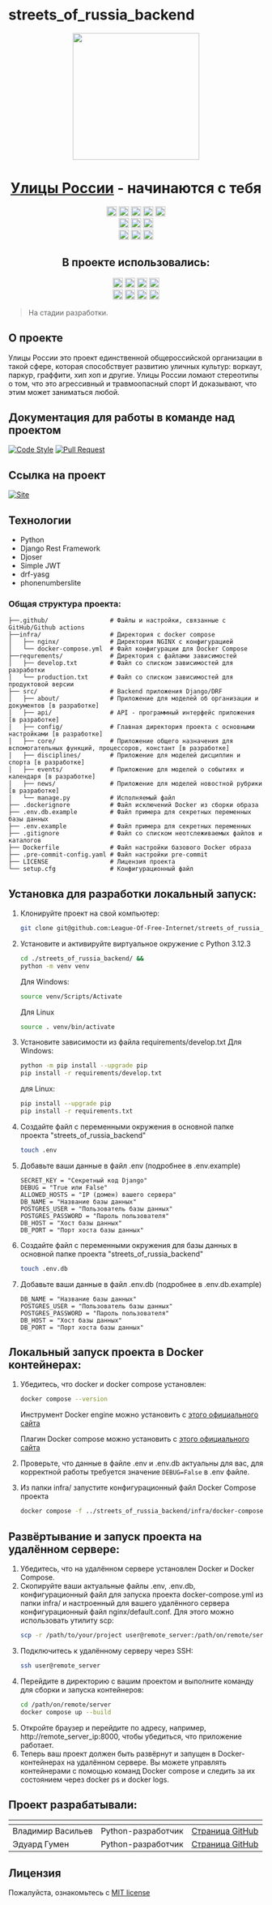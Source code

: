 # streets_of_russia_backend

<div align="center">
<!-- Title: -->
  <a href="https://github.com/League-Of-Free-Internet">
    <img src="https://avatars.githubusercontent.com/u/156543782?s=400&u=7125039f153801ba2b620fd12b655afd690cb7aa&v=4" height="250">
  </a>
  <h1><a href="https://streetrussia.ru/">Улицы России</a> - начинаются с тебя</h1>
<!-- Labels: -->
  <!-- First row: -->
  <a href="https://github.com/League-Of-Free-Internet/empty_project" style="text-decoration: none;"><img src="https://img.shields.io/github/contributors/League-Of-Free-Internet/empty_project" height="20" alt="Contributions"></a>
    <img src="https://pypi-camo.freetls.fastly.net/18c2771271928b1071e8d436680f9a0abf272294/68747470733a2f2f696d672e736869656c64732e696f2f707970692f762f646a616e676f726573746672616d65776f726b2e737667?style=flat-square" height="20">
    <img src="https://img.shields.io/github/repo-size/League-Of-Free-Internet/empty_project" height="20" alt="repo-size">
    <img src="https://img.shields.io/github/languages/code-size/League-Of-Free-Internet/empty_project" height="20" alt="code-size">
  <a href="https://img.shields.io/github/license/League-Of-Free-Internet/empty_project" style="text-decoration: none;"><img src="https://img.shields.io/github/license/League-Of-Free-Internet/empty_project" height="20" alt="license"></a>
  <!-- Second row: -->
  <br>
  <a href="https://github.com/League-Of-Free-Internet/empty_project/actions" style="text-decoration: none;"><img src="https://img.shields.io/github/actions/workflow/status/League-Of-Free-Internet/empty_project/empty_project_workflow.yml?label=workflow%20build" height="20" alt="GitHub Workflow Status"></a>
  <a href="https://github.com/pre-commit/pre-commit" style="text-decoration: none;"><img src="https://img.shields.io/badge/pre--commit-enabled-brightgreen?logo=pre-commit&logoColor=white&style=flat-square" height="20" alt="pre-commit"></a>
  <a href="https://github.com/psf/black" style="text-decoration: none;"><img src="https://img.shields.io/static/v1?label=code%20style&message=black&color=black&style=flat-square" height="20" alt="code style: black"></a>
  <!-- Third row: -->
  <br>
  <a href="https://github.com/League-Of-Free-Internet/empty_project/branches" style="text-decoration: none;"><img src="https://img.shields.io/github/commit-activity/w/League-Of-Free-Internet/empty_project" height="20" alt="commit-activity"></a>
  <a href="https://github.com/League-Of-Free-Internet/empty_project/branches" style="text-decoration: none;"><img src="https://img.shields.io/github/last-commit/League-Of-Free-Internet/empty_project" height="20" alt="last-commit"></a>
  <a href="https://github.com/orgs/League-Of-Free-Internet/projects/2" style="text-decoration: none;"><img src="https://img.shields.io/github/issues/League-Of-Free-Internet/empty_project" height="20" alt="issues"></a>

<!-- Short description: -->
  <h2>В проекте использовались:</h2>
  <a href="https://www.python.org/" style="text-decoration: none;"><img src="https://img.shields.io/badge/Python-3.12-blue?style=flat&logo=python&logoColor=ffdd54" height="20" alt="python"></a>
  <a href="https://www.djangoproject.com/" style="text-decoration: none;"><img src="https://img.shields.io/badge/Django-5.0.6-blue?style=flat&logo=django" height="20" alt="django"></a>
  <a href="https://www.django-rest-framework.org/" style="text-decoration: none;"><img src="https://img.shields.io/badge/DRF-3.15.1-blue?style=flat&logo=rest-framework" height="20" alt="django-rest-framework"></a>
  <a href="https://gunicorn.org/" style="text-decoration: none;"><img src="https://img.shields.io/badge/Gunicorn-22.0.0-blue?style=flat&logo=gunicorn" height="20" alt="gunicorn"></a>
  <br>
  <a href="https://daviddrysdale.github.io/python-phonenumbers/" style="text-decoration: none;"><img src="https://img.shields.io/badge/phonenumberslite-8.13.37-blue?style=flat&logo=phonenumberslite" height="20" alt="python-phonenumbers"></a>
  <a href="https://drf-yasg.readthedocs.io/en/stable/readme.html" style="text-decoration: none;"><img src="https://img.shields.io/badge/drf_yasg-1.21.7-blue?style=flat&logo=drf-yasg" height="20" alt="drf-yasg"></a>
  <a href="https://django-rest-framework-simplejwt.readthedocs.io/en/latest/" style="text-decoration: none;"><img src="https://img.shields.io/badge/simplejwt-5.3.1-blue?style=flat&logo=simplejwt" height="20" alt="django-rest-framework-simplejwt"></a>
  <a href="https://www.docker.com/" style="text-decoration: none;"><img src="https://img.shields.io/badge/Docker-new-blue?style=flat&logo=docker" height="20" alt="docker"></a>
</div>

> На стадии разработки.

## О проекте

Улицы России это проект единственной общероссийской организации в такой сфере, которая способствует
развитию уличных культур: воркаут, паркур, граффити, хип хоп и другие.
Улицы России ломают стереотипы о том, что это агрессивный и травмоопасный спорт
И доказывают, что этим может заниматься любой.

## Документация для работы в команде над проектом

[![Code Style](https://img.shields.io/badge/Прочитать-Документацию_Code_Style-blue?style=for-the-badge)](https://github.com//League-Of-Free-Internet/empty_project/blob/dev/.github/docs/code_style_rules.md) [![Pull Request](https://img.shields.io/badge/Прочитать-Документацию_Pull_Request-2ea44f?style=for-the-badge)](https://github.com/League-Of-Free-Internet/empty_project/blob/dev/.github/docs/pull_request_rules.md)

## Ссылка на проект

[![Site](https://img.shields.io/badge/Перейти_на-Сайт-2ea44f?style=for-the-badge)]()

## Технологии

- Python
- Django Rest Framework
- Djoser
- Simple JWT
- drf-yasg
- phonenumberslite

### Общая структура проекта:

```
├──.github/                 # Файлы и настройки, связанные с GitHub/Github actions
├──infra/                   # Директория с docker compose
│   ├── nginx/              # Директория NGINX с конфигурацией
│   └── docker-compose.yml  # Файл конфигурации для Docker Compose
├──requrements/             # Директория с файлами зависимостей
│   ├── develop.txt         # Файл со списком зависимостей для разработки
│   └── production.txt      # Файл со списком зависимостей для продуктовой версии
├── src/                    # Backend приложения Django/DRF
│   ├── about/              # Приложение для моделей об организации и документов [в разработке]
│   ├── api/                # API - программный интерфейс приложения [в разработке]
│   ├── config/             # Главная директория проекта с основными настройками [в разработке]
│   ├── core/               # Приложение общего назначения для вспомогательных функций, процессоров, констант [в разработке]
│   ├── disciplines/        # Приложение для моделей дисциплин и спорта [в разработке]
│   ├── events/             # Приложение для моделей о событиях и календаря [в разработке]
│   ├── news/               # Приложение для моделей новостной рубрики [в разработке]
│   └── manage.py           # Исполняемый файл
├── .dockerignore           # Файл исключений Docker из сборки образа
├── .env.db.example         # Файл примера для секретных переменных базы данных
├── .env.example            # Файл примера для секретных переменных
├── .gitignore              # Файл со списком неотслеживаемых файлов и каталогов
├── Dockerfile              # Файл настройки базового Docker образа
├── .pre-commit-config.yaml # Файл настройки pre-commit
├── LICENSE                 # Лицензия проекта
└── setup.cfg               # Конфигурационный файл
```
## Установка для разработки локальный запуск:

1. Клонируйте проект на свой компьютер:
    ```bash
    git clone git@github.com:League-Of-Free-Internet/streets_of_russia_backend.git
    ```
2. Установите и активируйте виртуальное окружение c Python 3.12.3
    ```bash
    cd ./streets_of_russia_backend/ &&
    python -m venv venv
    ```
    Для Windows:
    ```bash
    source venv/Scripts/Activate
    ```
    Для Linux
    ```bash
    source . venv/bin/activate
    ```
3. Установите зависимости из файла requirements/develop.txt
    Для Windows:
    ```bash
    python -m pip install --upgrade pip
    pip install -r requirements/develop.txt
    ```
    для Linux:
    ```bash
    pip install --upgrade pip
    pip install -r requirements.txt
    ```
4. Создайте файл с переменными окружения в основной папке проекта "streets_of_russia_backend"
    ```bash
    touch .env
    ```
5. Добавьте ваши данные в файл .env (подробнее в .env.example)
    ```
    SECRET_KEY = "Секретный код Django"
    DEBUG = "True или False"
    ALLOWED_HOSTS = "IP (домен) вашего сервера"
    DB_NAME = "Название базы данных"
    POSTGRES_USER = "Пользователь базы данных"
    POSTGRES_PASSWORD = "Пароль пользователя"
    DB_HOST = "Хост базы данных"
    DB_PORT = "Порт хоста базы данных"
    ```
6. Создайте файл с переменными окружения для базы данных в основной папке проекта "streets_of_russia_backend"
    ```bash
    touch .env.db
    ```
7. Добавьте ваши данные в файл .env.db (подробнее в .env.db.example)
    ```
    DB_NAME = "Название базы данных"
    POSTGRES_USER = "Пользователь базы данных"
    POSTGRES_PASSWORD = "Пароль пользователя"
    DB_HOST = "Хост базы данных"
    DB_PORT = "Порт хоста базы данных"
    ```

## Локальный запуск проекта в Docker контейнерах:

1. Убедитесь, что docker и docker compose установлен:
    ```bash
   docker compose --version
    ```
    Инструмент Docker engine можно установить с [этого официального сайта](https://docs.docker.com/engine/install/)

    Плагин Docker compose можно установить с [этого официального сайта](https://docs.docker.com/compose/install/linux/)
2. Проверьте, что данные в файле .env и .env.db актуальны для вас, для
корректной работы требуется значение `DEBUG=False` в .env файле.
3. Из папки infra/ запустите конфигурационный файл Docker Compose проекта
    ```bash
    docker compose -f ../streets_of_russia_backend/infra/docker-compose.yml up
    ```

## Развёртывание и запуск проекта на удалённом сервере:

1. Убедитесь, что на удалённом сервере установлен Docker и Docker Compose.
2. Скопируйте ваши актуальные файлы .env, .env.db, конфигурационный файл
для запуска проекта docker-compose.yml из папки infra/ и настроенный для
вашего удалённого сервера конфигурационный файл nginx/default.conf. Для этого
можно использовать утилиту scp:
    ```bash
    scp -r /path/to/your/project user@remote_server:/path/on/remote/server
    ```
3. Подключитесь к удалённому серверу через SSH:
    ```bash
    ssh user@remote_server
    ```
4. Перейдите в директорию с вашим проектом и выполните команду для сборки и
запуска контейнеров:
    ```bash
    cd /path/on/remote/server
    docker compose up --build
    ```
5. Откройте браузер и перейдите по адресу, например,
http://remote_server_ip:8000, чтобы убедиться, что приложение работает.
6. Теперь ваш проект должен быть развёрнут и запущен в Docker-контейнерах на
удалённом сервере. Вы можете управлять контейнерами с помощью команд
Docker compose и следить за их состоянием через docker ps и docker logs.

## Проект разрабатывали:

| <!-- --> | <!-- -->      | <!-- -->    |
|----------|---------------|-------------|
| Владимир Васильев | Python-разработчик | [Cтраница GitHub](https://github.com/chem1sto) |
| Эдуард Гумен | Python-разработчик | [Cтраница GitHub](https://github.com/hydrospirt) |

## Лицензия

Пожалуйста, ознакомьтесь с [MIT license](https://github.com/League-Of-Free-Internet/empty_project?tab=MIT-1-ov-file)
